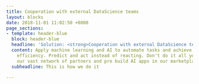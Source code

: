 ```yaml
---
title: Cooperation with external DataScience teams
layout: blocks
date: 2018-11-01 11:02:50 +0000
page_sections:
- template: header-blue
  block: header-blue
  headline: 'Solution: <strong>Cooperation with external DataScience teams</strong>'
  content: Apply machine learning and AI to automate tasks and achieve better operational
    efficiency. Predict and act instead of reacting. Don't do it all yourselve. Use
    our vast network of partners and pre build AI apps in our marketplace.
  subheadline: This is how we do it

---
```


